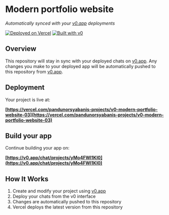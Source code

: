 # Modern portfolio website

*Automatically synced with your [v0.app](https://v0.app) deployments*

[![Deployed on Vercel](https://img.shields.io/badge/Deployed%20on-Vercel-black?style=for-the-badge&logo=vercel)](https://vercel.com/pandunorsyabanis-projects/v0-modern-portfolio-website-03)
[![Built with v0](https://img.shields.io/badge/Built%20with-v0.app-black?style=for-the-badge)](https://v0.app/chat/projects/yMo4FWl1KI0)

## Overview

This repository will stay in sync with your deployed chats on [v0.app](https://v0.app).
Any changes you make to your deployed app will be automatically pushed to this repository from [v0.app](https://v0.app).

## Deployment

Your project is live at:

**[https://vercel.com/pandunorsyabanis-projects/v0-modern-portfolio-website-03](https://vercel.com/pandunorsyabanis-projects/v0-modern-portfolio-website-03)**

## Build your app

Continue building your app on:

**[https://v0.app/chat/projects/yMo4FWl1KI0](https://v0.app/chat/projects/yMo4FWl1KI0)**

## How It Works

1. Create and modify your project using [v0.app](https://v0.app)
2. Deploy your chats from the v0 interface
3. Changes are automatically pushed to this repository
4. Vercel deploys the latest version from this repository